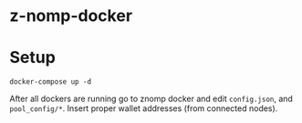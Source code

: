 # z-nomp-docker

# Setup

```
docker-compose up -d
```

After all dockers are running go to znomp docker and edit `config.json`, and `pool_config/*`.
Insert proper wallet addresses (from connected nodes).
